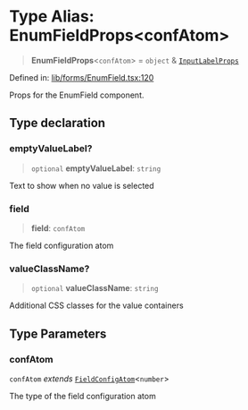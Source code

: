 # Type Alias: EnumFieldProps\<confAtom\>

> **EnumFieldProps**\<`confAtom`\> = `object` & [`InputLabelProps`](InputLabelProps.md)

Defined in: [lib/forms/EnumField.tsx:120](https://github.com/aldesgroup/goaldn/blob/850e22fffd19501920628173674ada43cba9a29a/lib/forms/EnumField.tsx#L120)

Props for the EnumField component.

## Type declaration

### emptyValueLabel?

> `optional` **emptyValueLabel**: `string`

Text to show when no value is selected

### field

> **field**: `confAtom`

The field configuration atom

### valueClassName?

> `optional` **valueClassName**: `string`

Additional CSS classes for the value containers

## Type Parameters

### confAtom

`confAtom` *extends* [`FieldConfigAtom`](FieldConfigAtom.md)\<`number`\>

The type of the field configuration atom
